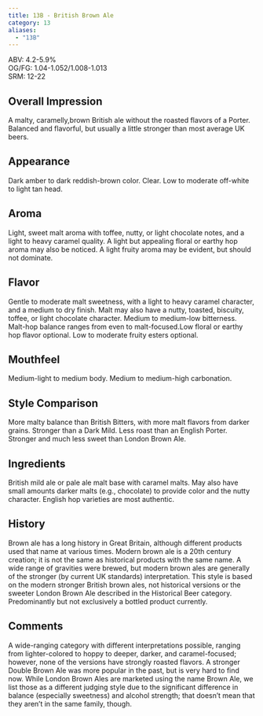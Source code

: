```yaml
---
title: 13B - British Brown Ale
category: 13
aliases: 
  - "13B"
---
```


ABV: 4.2-5.9%  
OG/FG: 1.04-1.052/1.008-1.013  
SRM: 12-22  

## Overall Impression
A malty, caramelly,brown British ale without the roasted flavors of a Porter. Balanced and flavorful, but usually a little stronger than most average UK beers.

## Appearance
Dark amber to dark reddish-brown color. Clear. Low to moderate off-white to light tan head.

## Aroma
Light, sweet malt aroma with toffee, nutty, or light chocolate notes, and a light to heavy caramel quality. A light but appealing floral or earthy hop aroma may also be noticed. A light fruity aroma may be evident, but should not dominate.

## Flavor
Gentle to moderate malt sweetness, with a light to heavy caramel character, and a medium to dry finish. Malt may also have a nutty, toasted, biscuity, toffee, or light chocolate character. Medium to medium-low bitterness. Malt-hop balance ranges from even to malt-focused.Low floral or earthy hop flavor optional. Low to moderate fruity esters optional.

## Mouthfeel
Medium-light to medium body. Medium to medium-high carbonation.

## Style Comparison
More malty balance than British Bitters, with more malt flavors from darker grains. Stronger than a Dark Mild. Less roast than an English Porter. Stronger and much less sweet than London Brown Ale.

## Ingredients
British mild ale or pale ale malt base with caramel malts. May also have small amounts darker malts (e.g., chocolate) to provide color and the nutty character. English hop varieties are most authentic.

## History
Brown ale has a long history in Great Britain, although different products used that name at various times. Modern brown ale is a 20th century creation; it is not the same as historical products with the same name. A wide range of gravities were brewed, but modern brown ales are generally of the stronger (by current UK standards) interpretation. This style is based on the modern stronger British brown ales, not historical versions or the sweeter London Brown Ale described in the Historical Beer category. Predominantly but not exclusively a bottled product currently.

## Comments
A wide-ranging category with different interpretations possible, ranging from lighter-colored to hoppy to deeper, darker, and caramel-focused; however, none of the versions have strongly roasted flavors. A stronger Double Brown Ale was more popular in the past, but is very hard to find now. While London Brown Ales are marketed using the name Brown Ale, we list those as a different judging style due to the significant difference in balance (especially sweetness) and alcohol strength; that doesn’t mean that they aren’t in the same family, though.